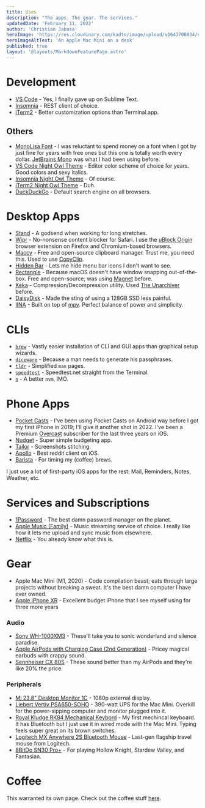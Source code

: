 ```yaml
---
title: Uses
description: "The apps. The gear. The services."
updatedDate: 'February 11, 2022'
author: 'Christian Jabasa'
heroImage: 'https://res.cloudinary.com/kadto/image/upload/v1643708834/cljabasa/uses/charles-patterson-O2ZD0JhVD5g-unsplash.jpg'
heroImageAltText: 'An Apple Mac Mini on a desk'
published: true
layout: '@layouts/MarkdownFeaturePage.astro'
---
```


# Development

- [VS Code](https://code.visualstudio.com/) - Yes, I finally gave up on Sublime Text.
- [Insomnia](https://insomnia.rest) - REST client of choice.
- [iTerm2](https://iterm2.com) - Better customization options than Terminal.app.

## Others

- [MonoLisa Font](https://monolisa.dev) - I was reluctant to spend money on a font when I got by just fine for years with free ones but this one is totally worth every dollar. [JetBrains Mono](https://www.jetbrains.com/lp/mono/) was what I had been using before.
- [VS Code Night Owl Theme](https://marketplace.visualstudio.com/items?itemName=sdras.night-owl) - Editor color scheme of choice for years. Good colors and sexy italics.
- [Insomnia Night Owl Theme](https://www.npmjs.com/package/insomnia-plugin-night-owl-theme) - Of course.
- [iTerm2 Night Owl Theme](https://github.com/nickcernis/iterm2-night-owl) - Duh.
- [DuckDuckGo](https://ddg.gg) - Default search engine on all browsers.

# Desktop Apps

- [Stand](https://getstandapp.com) - A godsend when working for long stretches.
- [Wipr](https://giorgiocalderolla.com/wipr.html) - No-nonsense content blocker for Safari. I use the [uBlock Origin](https://github.com/gorhill/uBlock) browser extension on Firefox and Chromium-based browsers.
- [Maccy](https://maccy.app) - Free and open-source clipboard manager. Trust me, you need this. Used to use [CopyClip](https://apps.apple.com/us/app/copyclip-clipboard-history/id595191960?mt=12).
- [Hidden Bar](https://github.com/dwarvesf/hidden) - Lets me hide menu bar icons I don't want to see.
- [Rectangle](https://rectangleapp.com) - Because macOS doesn't have window snapping out-of-the-box. Free and open-source; was using [Magnet](https://apps.apple.com/us/app/magnet/id441258766?mt=12) before.
- [Keka](https://www.keka.io) - Compression/Decompression utility. Used [The Unarchiver](https://macpaw.com/the-unarchiver) before.
- [DaisyDisk](https://daisydiskapp.com) - Made the sting of using a 128GB SSD less painful.
- [IINA](https://iina.io) - Built on top of [mpv](https://mpv.io). Perfect balance of power and simplicity.

# CLIs

- [`brew`](https://brew.sh) - Vastly easier installation of CLI and GUI apps than graphical setup wizards.
- [`diceware`](https://github.com/ulif/diceware) - Because a man needs to generate his passphrases.
- [`tldr`](https://tldr.sh) - Simplified `man` pages.
- [`speedtest`](https://github.com/sivel/speedtest-cli) - Speedtest.net straight from the Terminal.
- [`n`](https://github.com/tj/n) - A better `nvm`, IMO.

# Phone Apps

- [Pocket Casts](https://pocketcasts.com) - I've been using Pocket Casts on Android way before I got my first iPhone in 2019; I'll give it another shot in 2022. I've been a Premium [Overcast](https://overcast.fm) subscriber for the last three years on iOS.
- [Nudget](https://nudgetapp.com) - Super simple budgeting app.
- [Tailor](https://apps.apple.com/ph/app/tailor-screenshot-stitching/id926653095) - Screenshots stitching.
- [Apollo](https://apolloapp.io) - Best reddit client on iOS.
- [Barista](https://www.baristacoffeeapp.com) - For timing my (coffee) brews.

I just use a lot of first-party iOS apps for the rest: Mail, Reminders, Notes, Weather, etc.

# Services and Subscriptions

- [1Password](https://1password.com) - The best damn password manager on the planet.
- [Apple Music (Family)](https://www.apple.com/ph/apple-music/) - Music streaming service of choice. I really like how it lets me upload and sync music from elsewhere.
- [Netflix](https://netflix.com) - You already know what this is.

# Gear

- Apple Mac Mini (M1, 2020) - Code compilation beast; eats through large projects without breaking a sweat. It's the best damn computer I have ever owned.
- [Apple iPhone XR](/blog/iphone-xr-review) - Excellent budget iPhone that I see myself using for three more years

### Audio

- [Sony WH-1000XM3](https://www.sony.com.ph/electronics/headband-headphones/wh-1000xm3) - These'll take you to sonic wonderland and silence paradise.
- [Apple AirPods with Charging Case (2nd Generation)](https://www.apple.com/ph/airpods-2nd-generation/) - Pricey magical earbuds with crappy sound.
- [Sennheiser CX 80S](https://ph.sennheiser.com/products/cx-80s) - These sound better than my AirPods and they're like 20% the price.

### Peripherals
- [Mi 23.8" Desktop Monitor 1C](https://www.mi.com/global/mi-23.8-desktop-monitor-1c/) - 1080p external display.
- [Liebert Vertiv PSA650-SOHO](https://www.vertiv.com/en-asia/products-catalog/critical-power/uninterruptible-power-supplies-ups/psa650-soho/) - 390-watt UPS for the Mac Mini. Overkill for the power-sipping computer and monitor plugged into it.
- [Royal Kludge RK84 Mechanical Keybord](https://gameone.ph/rk-royal-kludge-rk84-tri-mode-rgb-84-keys-hot-swappable-mechanical-keyboard-black-brown.html) - My first mechincal keyboard. It has Bluetooth but I just use it in wired mode with the Mac Mini. Typing feels super great on its brown switches.
- [Logitech MX Anywhere 2S Bluetooth Mouse](https://shopee.ph/Logitech-MX-Anywhere-2S-Wireless-Mobile-Mouse-(Graphite)-(ONLINE-EXCLUSIVE)-i.55502962.1568650454) - Last-gen flagship travel mouse from Logitech.
- [8BitDo SN30 Pro+](https://www.8bitdo.com/sn30-pro-plus/) - For playing Hollow Knight, Stardew Valley, and Fantasian.

# Coffee

This warranted its own page. Check out the coffee stuff [here](/uses/coffee).
